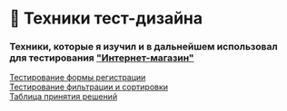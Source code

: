 # 📃 Техники тест-дизайна   
### Техники, которые я изучил и в дальнейшем использовал для тестирования ["Интернет-магазин"](https://qa.demoshopping.ru)   
[Тестирование формы регистрации](https://docs.google.com/spreadsheets/d/1jUoESMTL436VtQhGg2c2m96ShcJqugJg0j4Kt6PGppI/edit?usp=drive_link)  
[Тестирование фильтрации и сортировки](https://docs.google.com/spreadsheets/d/1dk1VMl5FIjrgBBqEI_wI_p_DVWiZDzs-blhee7YqgpE/edit?usp=drive_link)  
[Таблица принятия решений](https://docs.google.com/spreadsheets/d/1fqo7kEC9isUCdbZb7PHYMZNuJfFrr4jxJQGqwFVIYrg/edit?usp=share_link)

